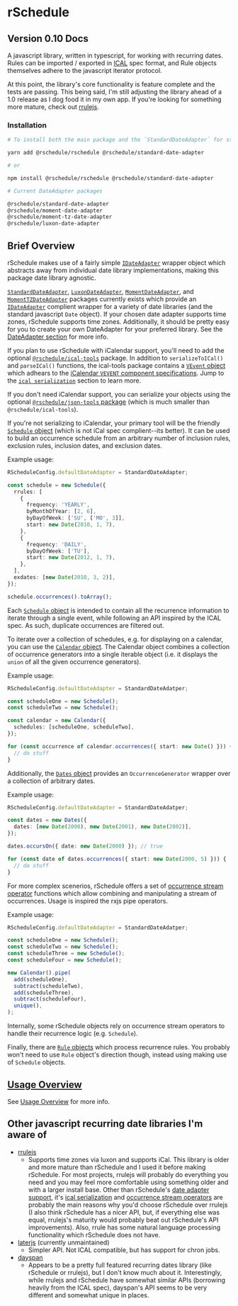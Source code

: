 # rSchedule

## Version 0.10 Docs

A javascript library, written in typescript, for working with recurring dates. Rules can be imported / exported in [ICAL](https://tools.ietf.org/html/rfc5545) spec format, and Rule objects themselves adhere to the javascript iterator protocol.

At this point, the library's core functionality is feature complete and the tests are passing. This being said, I'm still adjusting the library ahead of a 1.0 release as I dog food it in my own app. If you're looking for something more mature, check out [rrulejs](https://github.com/jakubroztocil/rrule).

### Installation

```bash
# To install both the main package and the `StandardDateAdapter` for standard javascript dates */

yarn add @rschedule/rschedule @rschedule/standard-date-adapter

# or

npm install @rschedule/rschedule @rschedule/standard-date-adapter

# Current DateAdapter packages

@rschedule/standard-date-adapter
@rschedule/moment-date-adapter
@rschedule/moment-tz-date-adapter
@rschedule/luxon-date-adapter
```

## Brief Overview

rSchedule makes use of a fairly simple [`IDateAdapter`](./date-adapter) wrapper object which abstracts away from individual date library implementations, making this package date library agnostic.

[`StandardDateAdapter`](./date-adapter/standard-date-adapter), [`LuxonDateAdapter`](./date-adapter/luxon-date-adapter), [`MomentDateAdapter`](./date-adapter/moment-date-adapter), and [`MomentTZDateAdapter`](./date-adapter/moment-tz-date-adapter) packages currently exists which provide an [`IDateAdapter`](./date-adapter) complient wrapper for a variety of date libraries (and the standard javascript `Date` object). If your chosen date adapter supports time zones, rSchedule supports time zones. Additionally, it should be pretty easy for you to create your own DateAdapter for your preferred library. See the [DateAdapter section](./date-adapter) for more info.

If you plan to use rSchedule with iCalendar support, you'll need to add the optional [`@rschedule/ical-tools`](./serialization/ical) package. In addition to `serializeToICal()` and `parseICal()` functions, the ical-tools package contains a [`VEvent` object](./serialization/ical/vevent) which adhears to the [iCalendar `VEVENT` component specifications](https://tools.ietf.org/html/rfc5545#section-3.6.1). Jump to the [`ical serialization`](./serialization/ical) section to learn more.

If you don't need iCalendar support, you can serialize your objects using the optional [`@rschedule/json-tools` package](./serialization/json) (which is much smaller than `@rschedule/ical-tools`).

If you're not serializing to iCalendar, your primary tool will be the friendly [`Schedule` object](./usage/schedule) (which is not iCal spec complient--its better). It can be used to build an occurrence schedule from an arbitrary number of inclusion rules, exclusion rules, inclusion dates, and exclusion dates.

Example usage:

```typescript
RScheduleConfig.defaultDateAdapter = StandardDateAdapter;

const schedule = new Schedule({
  rrules: [
    {
      frequency: 'YEARLY',
      byMonthOfYear: [2, 6],
      byDayOfWeek: ['SU', ['MO', 3]],
      start: new Date(2010, 1, 7),
    },
    {
      frequency: 'DAILY',
      byDayOfWeek: ['TU'],
      start: new Date(2012, 1, 7),
    },
  ],
  exdates: [new Date(2010, 3, 2)],
});

schedule.occurrences().toArray();
```

Each [`Schedule` object](./usage/schedule) is intended to contain all the recurrence information to iterate through a single event, while following an API inspired by the ICAL spec. As such, duplicate occurrences are filtered out.

To iterate over a collection of schedules, e.g. for displaying on a calendar, you can use the [`Calendar` object](./usage/calendar). The Calendar object combines a collection of occurrence generators into a single iterable object (i.e. it displays the `union` of all the given occurrence generators).

Example usage:

```typescript
RScheduleConfig.defaultDateAdapter = StandardDateAdatper;

const scheduleOne = new Schedule();
const scheduleTwo = new Schedule();

const calendar = new Calendar({
  schedules: [scheduleOne, scheduleTwo],
});

for (const occurrence of calendar.occurrences({ start: new Date() })) {
  // do stuff
}
```

Additionally, the [`Dates` object](./usage/dates) provides an `OccurrenceGenerator` wrapper over a collection of arbitrary dates.

Example usage:

```typescript
RScheduleConfig.defaultDateAdapter = StandardDateAdatper;

const dates = new Dates({
  dates: [new Date(2000), new Date(2001), new Date(2002)],
});

dates.occursOn({ date: new Date(2000) }); // true

for (const date of dates.occurrences({ start: new Date(2000, 5) })) {
  // do stuff
}
```

For more complex scenerios, rSchedule offers a set of [occurrence stream operator](./usage/operators) functions which allow combining and manipulating a stream of occurrences. Usage is inspired the rxjs pipe operators.

Example usage:

```typescript
RScheduleConfig.defaultDateAdapter = StandardDateAdatper;

const scheduleOne = new Schedule();
const scheduleTwo = new Schedule();
const scheduleThree = new Schedule();
const scheduleFour = new Schedule();

new Calendar().pipe(
  add(scheduleOne),
  subtract(scheduleTwo),
  add(scheduleThree),
  subtract(scheduleFour),
  unique(),
);
```

Internally, some rSchedule objects rely on occurrence stream operators to handle their recurrence logic (e.g. `Schedule`).

Finally, there are [`Rule` objects](./usage/rule) which process recurrence rules. You probably won't need to use `Rule` object's direction though, instead using making use of `Schedule` objects.

## [Usage Overview](./usage)

See [Usage Overview](./usage) for more info.

## Other javascript recurring date libraries I'm aware of

- [rrulejs](https://github.com/jakubroztocil/rrule)
  - Supports time zones via luxon and supports iCal. This library is older and more mature than rSchedule and I used it before making rSchedule. For most projects, rrulejs will probably do everything you need and you may feel more comfortable using something older and with a larger install base. Other than rSchedule's [date adapter support](./date-adapter), it's [ical serialization](./serialization/ical) and [occurrence stream operators](./usage/operators) are probably the main reasons why you'd choose rSchedule over rrulejs (I also think rSchedule has a nicer API, but, if everything else was equal, rrulejs's maturity would probably beat out rSchedule's API improvements). Also, rrule has some natural language processing functionality which rSchedule does not have.
- [laterjs](https://github.com/bunkat/later) (currently unmaintained)
  - Simpler API. Not ICAL compatible, but has support for chron jobs.
- [dayspan](https://github.com/ClickerMonkey/dayspan)
  - Appears to be a pretty full featured recurring dates library (like rSchedule or rrulejs), but I don't know much about it. Interestingly, while rrulejs and rSchedule have somewhat similar APIs (borrowing heavily from the ICAL spec), dayspan's API seems to be very different and somewhat unique in places.
